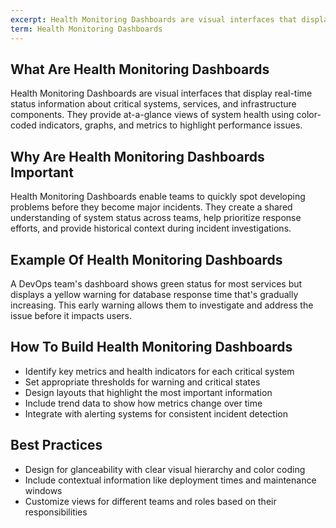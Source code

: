```yaml
---
excerpt: Health Monitoring Dashboards are visual interfaces that display real-time status information about critical systems, services, and infrastructure components.
term: Health Monitoring Dashboards
---
```

## What Are Health Monitoring Dashboards

Health Monitoring Dashboards are visual interfaces that display real-time status information about critical systems, services, and infrastructure components. They provide at-a-glance views of system health using color-coded indicators, graphs, and metrics to highlight performance issues.

## Why Are Health Monitoring Dashboards Important

Health Monitoring Dashboards enable teams to quickly spot developing problems before they become major incidents. They create a shared understanding of system status across teams, help prioritize response efforts, and provide historical context during incident investigations.

## Example Of Health Monitoring Dashboards

A DevOps team's dashboard shows green status for most services but displays a yellow warning for database response time that's gradually increasing. This early warning allows them to investigate and address the issue before it impacts users.

## How To Build Health Monitoring Dashboards

- Identify key metrics and health indicators for each critical system
- Set appropriate thresholds for warning and critical states
- Design layouts that highlight the most important information
- Include trend data to show how metrics change over time
- Integrate with alerting systems for consistent incident detection

## Best Practices

- Design for glanceability with clear visual hierarchy and color coding
- Include contextual information like deployment times and maintenance windows
- Customize views for different teams and roles based on their responsibilities